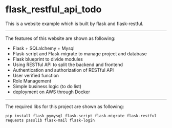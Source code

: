 # flask_restful_api_todo
This is a website example which is built by flask and flask-restful.

---
The features of this website are shown as following:
* Flask + SQLalchemy + Mysql
* Flask-script and Flask-migrate to manage project and database
* Flask blueprint to divide modules
* Using RESTful API to split the backend and frontend
* Authentication and authorization of RESTful API
* User verified function
* Role Management
* Simple business logic (to do list)
* deployment on AWS through Docker

---
The required libs for this project are shown as following:
```
pip install flask pymysql flask-script flask-migrate flask-restful requests passlib flask-mail flask-login
```
